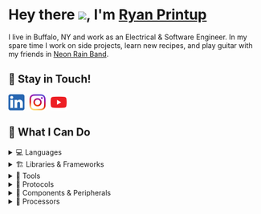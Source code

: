 # Hey there <img src="https://emojis.slackmojis.com/emojis/images/1531849430/4246/blob-sunglasses.gif?1531849430" width="30"/>, I'm [Ryan Printup](https://ryanprintup.com)

I live in Buffalo, NY and work as an Electrical & Software Engineer. In my spare time I work on side projects, learn new recipes, and play guitar with my friends in [Neon Rain Band](https://neonrainband.com).

## 💬 Stay in Touch!

<a href="https://www.linkedin.com/in/ryanprintup">
	<img align="left" src="https://raw.githubusercontent.com/RyanPrintup/RyanPrintup/main/media/logo-linkedin.png" alt="Connect with me on LinkedIn" width="32px" style="margin-right:10px"/>
</a>
<a href="https://www.instagram.com/ryanprintup">
	<img align="left" src="https://raw.githubusercontent.com/RyanPrintup/RyanPrintup/main/media/logo-instagram.png" alt="Follow me on Instagram" width="32px" style="margin-right:10px"/>
</a>
<a href="https://www.youtube.com/channel/UC-UCCEy_jLAB3_qpjgR5PkQ">
	<img align="left" src="https://raw.githubusercontent.com/RyanPrintup/RyanPrintup/main/media/logo-youtube.png" alt="Subscribe to me on YouTube" width="32px" style="margin-right:10px"/>
</a>
<br/>
<br/>

## 🚀 What I Can Do
<details>
	<summary>💻 Languages</summary>
	<br/>
	<code>
		C, C++, Python, C#, HTML5, CSS3
	</code>
</details>

<details>
	<summary>🏗️ Libraries & Frameworks</summary>
	<br/>
	<code>
		Bootstrap, React.JS, STM32HAL, Qualcomm ADK, Protocol Buffers
	</code>
</details>

<details>
	<summary>🔨 Tools</summary>
	<br/>
	<code>
		VSCode, Visual Studio, Windows OS, Linux OS (Ubuntu, Mint CentOS), Oscilloscope, Multimeter, Logic Analyzer, Soldering Iron, Trello, GitHub, BitBucket, Jira, Wireshark
	</code>
</details>

<details>
	<summary>📡 Protocols</summary>
	<br/>
	<code>
		Ethernet, EtherCAT, SPI, QSPI, I2C, UART, USART, USB (HID / Hub / Audio), DFU
	</code>
</details>

<details>
	<summary>🔩 Components & Peripherals</summary>
	<br/>
	<code>
		GPIO, ADC, DAC, DMA, CRC, NVIC, USB OTG, USB FS, USB HS, USB Device, USB Host
	</code>
</details>

<details>
	<summary>🔩 Processors</summary>
	<br/>
	<code>
		STM32H7, STM32G4, STM32G0, QCC3024, QCC3034, Arduino Uno, RaspberryPi
	</code>
</details>
